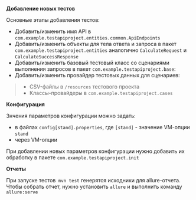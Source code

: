 **Добавление новых тестов**

Основные этапы добавления тестов:
* Добавить/изменить имя API в `com.example.testapiproject.entities.common.ApiEndpoints`
* Добавить/изменить объекты для тела ответа и запроса в пакет `com.example.testapiproject.entities` аналогично `CalculateRequest` и `CalculateSuccessResponse`
* Добавить/изменить  базовый тестовый класс со сценариями выполнения запросов в пакет `com.example.testapiproject.base`:
* Добавить/изменить провайдер тестовых данных для сценариев:
 >* CSV-файлы в `/resources` тестового проекта
 >* Классы-провайдеры в `com.example.testapiproject.cases`

 **Конфигурация**

 Знчения параметров конфигурации можно задать:
 * в файлах `config[stand].properties`, где `[stand]` - значение VM-опции `stand`
 * через VM-опции
 
При добавлении новых параметров конфигурации нужно добавить их обработку в пакете `com.example.testapiproject.init`

**Отчеты**

При запуске тестов` mvn test` генерятся исходники для allure-отчета.
Чтобы собрать отчет, нужно установить `allure` и выполнить команду `allure:serve`
